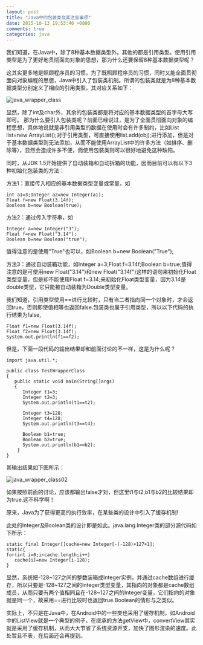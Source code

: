 ```yaml
---
layout: post
title: "Java中的包装类及其注意事项"
date: 2015-10-13 19:53:40 +0800
comments: true
categories: java
---
```

我们知道，在Java中，除了8种基本数据类型外，其他的都是引用类型。使用引用类型是为了更好地贯彻面向对象的思想，那为什么还要保留8种基本数据类型呢？  

这其实更多地是照顾程序员的习惯。为了既照顾程序员的习惯，同时又能全面贯彻面向对象编程的思想，Java中引入了包装类机制。所谓的包装类就是为8种基本数据类型分别定义了相应的引用类型，其对应关系如下：<!--more-->  

![java_wrapper_class](http://7xn1yt.com1.z0.glb.clouddn.com/java_wrapper_class.png)

显然，除了int及char外，其余的包装类都是将对应的基本数据类型的首字母大写即可。
那为什么要引入包装类呢？前面已经说过，是为了全面贯彻面向对象的编程思想，具体地说就是非引用类型的数据在使用时会有许多制约，比如List list=new ArrayList();对于引用类型，可直接使用list.add(obj);进行添加，但是对于基本数据类型则无法添加，从而不能使用ArrayList中的许多方法（如排序、删除等），显然会造成许多不便，而使用包装类则可以很好地避免这种缺陷。  

同时，从JDK 1.5开始提供了自动装箱和自动拆箱的功能，因而目前可以有以下3种初始化包装类的方法：  

方法1：直接传入相应的基本数据类型变量或常量，如   

	int a1=3;Integer a2=new Integer(a1);
	Float f=new Float(3.14f);
	Boolean b=new Boolean(true);

方法2：通过传入字符串，如   

	Integer a=new Integer("3");
	Float f=new Float("3.14");
	Boolean b=new Boolean("true");

值得注意的是使用"True"也可以，如Boolean b=new Boolean("True");  

方法3：通过自动装箱功能，如Integer a=3;Float f=3.14f;Boolean b=true;值得注意的是可使用new Float("3.14")和new Float("3.14f")这样的语句来初始化Float类型变量，但是却不能使用Float f=3.14;来初始化Float类型变量，因为3.14是double类型，它只能被自动装箱为Double类型变量。  

我们知道，引用类型使用==进行比较时，只有当二者指向同一个对象时，才会返回true，否则即使值相等也返回false.包装类也属于引用类型，所以以下代码的执行结果为false,	  

	Float f1=new Float(3.14f);
	Float f2=new Float(3.14f);
	System.out.println(f1==f2);

但是，下面一段代码的输出结果却和前面讨论的不一样，这是为什么呢？

	import java.util.*;

	public class TestWrapperClass
	{
	   public static void main(String[]args)
	   {
	      Integer t1=3;
	      Integer t2=3;
	      System.out.println(t1==t2);
	      
	      Integer t3=128;
	      Integer t4=128;
	      System.out.println(t3==t4);
	      
	      Boolean b1=true;
	      Boolean b2=true;
	      System.out.println(b1==b2);
	    }
	}

其输出结果如下图所示：  

![java_wrapper_class02](http://7xn1yt.com1.z0.glb.clouddn.com/java_wrapper_class02.png)

如果按照前面的讨论，应该都输出false才对，但这里t1与t2,b1与b2的比较结果却为true.这不科学啊！  

原来，Java为了获得更高的执行效率，在某些类的设计中引入了缓存机制!  

此处的Integer及Boolean类的设计即是如此。java.lang.Integer类的部分源代码如下所示：  

	static final Integer[]cache=new Integer[-(-128)+127+1];
	static{
	for(int i=0;i<cache.length;i++)
	   cache[i]=new Integer[i-128);
	}

显然，系统把-128~127之间的整数装箱成Integer实例，并通过cache数组进行缓存，所以只要是-128~127之间的Integer类型变量，其指向的对象都是cache数组成员，从而只要有两个值相同且在-128~127之间的Integer变量，它们指向的对象就是同一个，故采用==进行比较时也返回true.Boolean的情形与之类似。  

实际上，不只是在Java中，在Android中的一些类也采用了缓存机制，如Android中的ListView就是一个典型的例子，在继承的方法getView中，convertView其实就是采用了缓存机制，从而大大节省了系统资源开支，加快了图形渲染的速度。此处暂且不表，在后面还会再提到。  

